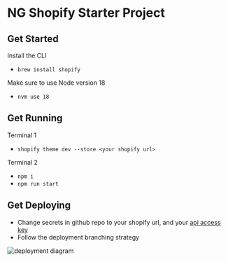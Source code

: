 # NG Shopify Starter Project 

## Get Started

Install the CLI
- `brew install shopify`

Make sure to use Node version 18
- `nvm use 18`


## Get Running

Terminal 1
- `shopify theme dev --store <your shopify url>`

Terminal 2
- `npm i`
- `npm run start`

## Get Deploying

- Change secrets in github repo to your shopify url, and your [api access key](https://shopify.dev/docs/apps/auth/admin-app-access-tokens)
- Follow the deployment branching strategy

![deployment diagram](https://github.com/NorthernGround/shopifydev/blob/develop/docs/deployment.png?raw=true)
